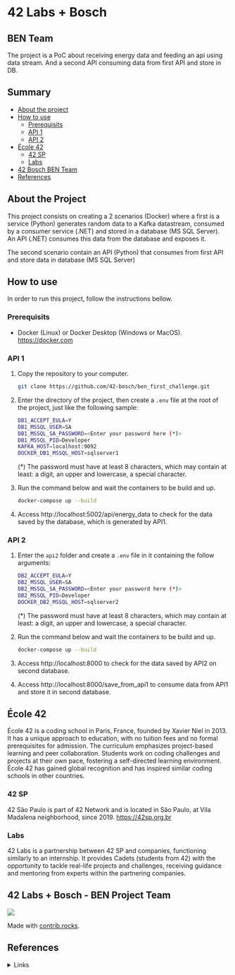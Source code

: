 # 42 Labs + Bosch

## BEN Team

The project is a PoC about receiving energy data and feeding an api using data stream. And a second API consuming data from first API and store in DB.

## Summary

- [About the project](#about-the-project)
- [How to use](#how-to-use)
	- [Prerequisits](#prerequisits)
	- [API 1](#api-1)
	- [API 2](#api-2)
- [École 42](#école-42)
	- [42 SP](#42-sp)
	- [Labs](#labs)
- [42 Bosch BEN Team](#42--bosch-ben-team)
- [References](#references)

## About the Project

This project consists on creating a 2 scenarios (Docker) where a first is a service (Python) generates random data to a Kafka datastream, consumed by a consumer service (.NET) and stored in a database (MS SQL Server). An API (.NET) consumes this data from the database and exposes it.

The second scenario contain an API (Python) that consumes from first API and store data in database (MS SQL Server)

## How to use

In order to run this project, follow the instructions bellow.

### Prerequisits

- Docker (Linux) or Docker Desktop (Windows or MacOS). https://docker.com

### API 1

1. Copy the repository to your computer.

	```bash
	git clone https://github.com/42-bosch/ben_first_challenge.git
	```

2. Enter the directory of the project, then create a `.env` file at the root of the project, just like the following sample:

	```bash
	DB1_ACCEPT_EULA=Y
	DB1_MSSQL_USER=SA
	DB1_MSSQL_SA_PASSWORD=<Enter your password here (*)>
	DB1_MSSQL_PID=Developer
	KAFKA_HOST=localhost:9092
	DOCKER_DB1_MSSQL_HOST=sqlserver1
	```
	(*) The password must have at least 8 characters, which may contain at least: a digit, an upper and lowercase, a special character.

3. Run the command below and wait the containers to be build and up.
	```bash
	docker-compose up --build
	```

4. Access http://localhost:5002/api/energy_data to check for the data saved by the database, which is generated by API1.

### API 2

1. Enter the `api2` folder and create a `.env` file in it containing the follow arguments:

	```bash
	DB2_ACCEPT_EULA=Y
	DB2_MSSQL_USER=SA
	DB2_MSSQL_SA_PASSWORD=<Enter your password here (*)>
	DB2_MSSQL_PID=Developer
	DOCKER_DB2_MSSQL_HOST=sqlserver2
	```
	(*) The password must have at least 8 characters, which may contain at least: a digit, an upper and lowercase, a special character.

2. Run the command below and wait the containers to be build and up.
	```bash
	docker-compose up --build
	```

3. Access http://localhost:8000 to check for the data saved by API2 on second database.

4. Access http://localhost:8000/save_from_api1 to consume data from API1 and store it in second database.

## École 42

École 42 is a coding school in Paris, France, founded by Xavier Niel in 2013. It has a unique approach to education, with no tuition fees and no formal prerequisites for admission. The curriculum emphasizes project-based learning and peer collaboration. Students work on coding challenges and projects at their own pace, fostering a self-directed learning environment. École 42 has gained global recognition and has inspired similar coding schools in other countries.

### 42 SP

42 São Paulo is part of 42 Network and is located in São Paulo, at Vila Madalena neighborhood, since 2019. https://42sp.org.br

### Labs

42 Labs is a partnership between 42 SP and companies, functioning similarly to an internship. It provides Cadets (students from 42) with the opportunity to tackle real-life projects and challenges, receiving guidance and mentoring from experts within the partnering companies.

## 42 Labs + Bosch - BEN Project Team

<a href="https://github.com/42-bosch/ben_first_challenge/graphs/contributors">
  <img src="https://contrib.rocks/image?repo=42-bosch/ben_first_challenge" />
</a>

Made with [contrib.rocks](https://contrib.rocks).

## References

<details>
<summary>Links</summary>

- https://learn.microsoft.com/en-us/sql/linux/quickstart-install-connect-docker?view=sql-server-ver16&pivots=cs1-bash
- https://learn.microsoft.com/en-us/sql/linux/sql-server-linux-configure-environment-variables?view=sql-server-linux-ver16
- https://docs.docker.com/compose/environment-variables/set-environment-variables/
- https://hub.docker.com/_/microsoft-mssql-server
- https://www.macoratti.net/21/04/docker_sqlasp1.htm
- https://docs.docker.com/compose/compose-file/compose-file-v3/
- https://docs.docker.com/compose/compose-file/compose-file-v3/
- https://github.com/github/gitignore/tree/main/community/DotNet
- https://learn.microsoft.com/en-us/aspnet/core/host-and-deploy/docker/building-net-docker-images?view=aspnetcore-6.0
- https://nickjanetakis.com/blog/setting-up-docker-for-windows-and-wsl-to-work-flawlessly#ensure-volume-mounts-work
- https://learn.microsoft.com/pt-br/windows/wsl/tutorials/wsl-containers
- https://andrewlock.net/why-isnt-my-aspnetcore-app-in-docker-working/
- https://learn.microsoft.com/en-us/aspnet/web-api/
- https://learn.microsoft.com/pt-br/aspnet/core/tutorials/first-web-api?WT.mc_id=dotnet-35129-website&view=aspnetcore-6.0&tabs=visual-studio-code
- https://medium.com/netcoders/c%C3%B3digos-mais-homog%C3%AAneos-com-stylecop-aa5dbc411850
- https://learn.microsoft.com/pt-br/archive/msdn-magazine/2013/october/alm-rangers-implementing-static-code-analysis-with-stylecop
- https://learn.microsoft.com/en-us/ef/core/
- https://www.entityframeworktutorial.net/efcore/entity-framework-core-console-application.aspx
- https://jasonwatmore.com/post/2022/03/18/net-6-connect-to-sql-server-with-entity-framework-core
- https://learn.microsoft.com/en-us/sql/t-sql/data-types/int-bigint-smallint-and-tinyint-transact-sql?view=sql-server-ver16
- https://docs.python.org/3/library/uuid.html
- https://www.youtube.com/watch?v=VHngQ-moXIE
- https://www.sqlalchemy.org/
- https://learn.microsoft.com/en-us/ef/ef6/modeling/code-first/fluent/types-and-properties
- https://github.com/gordthompson/fastapi-tutorial-mssql/blob/master/sql_app/database.py
- https://github.com/tiangolo/full-stack-fastapi-postgresql
- https://www.dataquest.io/blog/python-api-tutorial/
- https://fastapi.tiangolo.com/deployment/docker/
- https://fastapi.tiangolo.com/
- https://www.learmoreseekmore.com/2022/02/dotnet6-unit-testing-aspnetcore-web-api-using-xunit.html

</details>
